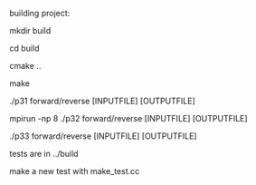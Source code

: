 building project:

mkdir build

cd build

cmake ..

make

./p31 forward/reverse [INPUTFILE] [OUTPUTFILE]

mpirun -np 8 ./p32 forward/reverse [INPUTFILE] [OUTPUTFILE]

./p33 forward/reverse [INPUTFILE] [OUTPUTFILE]

tests are in ../build

make a new test with make_test.cc